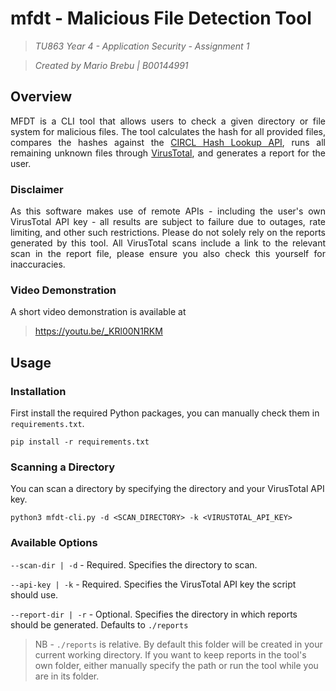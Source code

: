 # mfdt - Malicious File Detection Tool
> *TU863 Year 4 - Application Security - Assignment 1*

> *Created by Mario Brebu | B00144991*

## Overview
<p align="justify">
MFDT is a CLI tool that allows users to check a given directory or file system for malicious files. The tool calculates the hash for all provided files, compares the hashes against the <a href="https://hashlookup.circl.lu/">CIRCL Hash Lookup API</a>, runs all remaining unknown files through <a href="https://www.virustotal.com/">VirusTotal</a>, and generates a report for the user.
</p>

### Disclaimer
<p align="justify">
As this software makes use of remote APIs - including the user's own VirusTotal API key - all results are subject to failure due to outages, rate limiting, and other such restrictions. Please do not solely rely on the reports generated by this tool. All VirusTotal scans include a link to the relevant scan in the report file, please ensure you also check this yourself for inaccuracies.
</p>

### Video Demonstration
A short video demonstration is available at
> https://youtu.be/_KRl00N1RKM 

## Usage
### Installation
First install the required Python packages, you can manually check them in `requirements.txt`.

`pip install -r requirements.txt`

### Scanning a Directory
You can scan a directory by specifying the directory and your VirusTotal API key.

`python3 mfdt-cli.py -d <SCAN_DIRECTORY> -k <VIRUSTOTAL_API_KEY>`

### Available Options
`--scan-dir | -d` - Required. Specifies the directory to scan.

`--api-key | -k` - Required. Specifies the VirusTotal API key the script should use.

`--report-dir | -r` - Optional. Specifies the directory in which reports should be generated. Defaults to `./reports` 
> NB - `./reports` is relative. By default this folder will be created in your current working directory. If you want to keep reports in the tool's own folder, either manually specify the path or run the tool while you are in its folder.